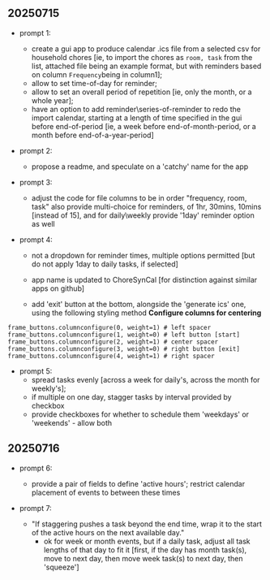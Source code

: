 ## 20250715

- prompt 1:
    - create a gui app to produce calendar .ics file from a selected csv for household chores [ie, to import the chores as `room, task` from the list, attached file being an example format, but with reminders based on column `Frequency`being in column1];
    - allow to set time-of-day for reminder;
    - allow to set an overall period of repetition [ie, only the month, or a whole year];
    - have an option to add reminder\series-of-reminder to redo the import calendar, starting at a length of time specified in the gui before end-of-period [ie, a week before end-of-month-period, or a month before end-of-a-year-period]

- prompt 2:
    - propose a readme, and speculate on a 'catchy' name for the app

- prompt 3:
    - adjust the code for file columns to be in order "frequency, room, task"
also provide multi-choice for reminders, of 1hr, 30mins, 10mins [instead of 15], and for daily\weekly provide '1day' reminder option as well

- prompt 4:
    - not a dropdown for reminder times, multiple options permitted [but do not apply 1day to daily tasks, if selected]
    - app name is updated to ChoreSynCal [for distinction against similar apps on github]

    - add 'exit' button at the bottom, alongside the 'generate ics' one, using the following styling method
    **Configure columns for centering**
```
frame_buttons.columnconfigure(0, weight=1) # left spacer
frame_buttons.columnconfigure(1, weight=0) # left button [start]
frame_buttons.columnconfigure(2, weight=1) # center spacer
frame_buttons.columnconfigure(3, weight=0) # right button [exit]
frame_buttons.columnconfigure(4, weight=1) # right spacer
```

- prompt 5:
    - spread tasks evenly [across a week for daily's, across the month for weekly's];
    - if multiple on one day, stagger tasks by interval provided by checkbox
    - provide checkboxes for whether to schedule them 'weekdays' or 'weekends' - allow both

## 20250716

- prompt 6:
    - provide a pair of fields to define 'active hours'; restrict calendar placement of events to between these times

- prompt 7:
    - "If staggering pushes a task beyond the end time, wrap it to the start of the active hours on the next available day."
      - ok for week or month events, but if a daily task, adjust all task lengths of that day to fit it [first, if the day has month task(s), move to next day, then move week task(s) to next day, then 'squeeze']


